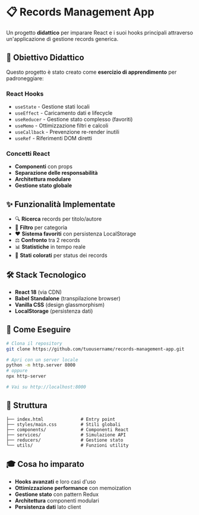 # 📋 Records Management App

Un progetto **didattico** per imparare React e i suoi hooks principali attraverso un'applicazione di gestione records generica.

## 🎯 Obiettivo Didattico

Questo progetto è stato creato come **esercizio di apprendimento** per padroneggiare:

### **React Hooks**

- `useState` - Gestione stati locali
- `useEffect` - Caricamento dati e lifecycle
- `useReducer` - Gestione stato complesso (favoriti)
- `useMemo` - Ottimizzazione filtri e calcoli
- `useCallback` - Prevenzione re-render inutili
- `useRef` - Riferimenti DOM diretti

### **Concetti React**

- **Componenti** con props
- **Separazione delle responsabilità**
- **Architettura modulare**
- **Gestione stato globale**

## ✨ Funzionalità Implementate

- 🔍 **Ricerca** records per titolo/autore
- 📂 **Filtro** per categoria
- ❤️ **Sistema favoriti** con persistenza LocalStorage
- ⚖️ **Confronto** tra 2 records
- 📊 **Statistiche** in tempo reale
- 🎨 **Stati colorati** per status dei records

## 🛠️ Stack Tecnologico

- **React 18** (via CDN)
- **Babel Standalone** (transpilazione browser)
- **Vanilla CSS** (design glassmorphism)
- **LocalStorage** (persistenza dati)

## 🚀 Come Eseguire

```bash
# Clona il repository
git clone https://github.com/tuousername/records-management-app.git

# Apri con un server locale
python -m http.server 8000
# oppure
npx http-server

# Vai su http://localhost:8000
```

## 📁 Struttura

```
├── index.html              # Entry point
├── styles/main.css         # Stili globali
├── components/             # Componenti React
├── services/               # Simulazione API
├── reducers/               # Gestione stato
└── utils/                  # Funzioni utility
```

## 🎓 Cosa ho imparato

- **Hooks avanzati** e loro casi d'uso
- **Ottimizzazione performance** con memoization
- **Gestione stato** con pattern Redux
- **Architettura** componenti modulari
- **Persistenza dati** lato client

